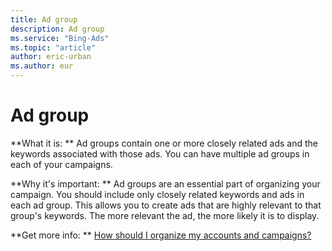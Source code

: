 ```yaml
---
title: Ad group
description: Ad group
ms.service: "Bing-Ads"
ms.topic: "article"
author: eric-urban
ms.author: eur
---
```


# Ad group

**What it is: **        Ad groups contain one or more closely related ads and the keywords associated with those ads. You can have multiple ad groups in each of your campaigns.

**Why it's important: **      Ad groups are an essential part of organizing your campaign. You should include only closely related keywords and ads in each ad group. This allows you to create ads that are highly relevant to that group's keywords. The more relevant the ad, the more likely it is to display.

**Get more info: **    [How should I organize my accounts and campaigns?](../hlp_BA_CONC_AboutAccts.md)


